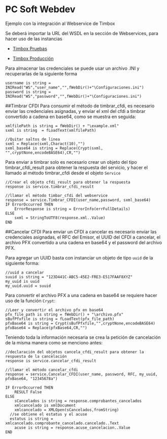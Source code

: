 # PC Soft Webdev
Ejemplo con la integración al Webservice de Timbox

Se deberá importar la URL del WSDL en la sección de Webservices, para hacer uso de las instancias

- [Timbox Pruebas](https://staging.ws.timbox.com.mx/timbrado/wsdl)

- [Timbox Producción](https://sistema.timbox.com.mx/timbrado/wsdl)


Para almacenar las credenciales se puede usar un archivo .INI y recuperarlas de la siguiente forma

```
username is string = INIRead("WS","user_name","",fWebDir()+"\Configuraciones.ini")
password is string = INIRead("WS","password","",fWebDir()+"\Configuraciones.ini")
```

##Timbrar CFDI
Para consumir el método de timbrar_cfdi, es necesario enviar las credenciales asignadas, y enviar el xml del cfdi a timbrar convertido a cadena en base64, como se muestra en seguida:
```
xmlfilePath is string = fWebDir() + "\example.xml"
sxml is string  = fLoadText(xmlfilePath)

//Quitar saltos de linea
sxml = Replace(sxml,Charact(10),"")
sxml_base64 is string = Replace(Crypt(sxml, "",cryptNone,encodeBASE64),CR,"")
```

Para enviar a timbrar solo es necesario crear un objeto del tipo timbrar_cfdi_result para obtener la respuesta del servicio, y hacer el llamado al método timbrar_cfdi desde el objeto `Service`

```
//Crear el objeto cfdi_result para obtener la respuesta
response is service.timbrar_cfdi_result

//llamar el método timbar_cfdi del webservice
response = service.Timbrar_CFDI(user_name,password, sxml_base64)
IF ErrorOccurred THEN
	ErrorResponse is string = ErrorInfo(errFullDetails)
ELSE
	sxml = StringToUTF8(response.xml..Value)
END
```


##Cancelar CFDI
Para enviar un CFDI a cancelar es necesario enviar las credenciales asignadas, el RFC del Emisor, el UUID del CFDI a cancelar, el archivo PFX convertido a una cadena en base64 y el password del archivo PFX.

Para agregar un UUID basta con instanciar un objeto de tipo `uuid` de la siguiente forma:
```
//uuid a cancelar
suuid is string = "123D441C-ABC5-45E2-FRE3-E517FAAF8XYZ"
my_uuid is uuid
my_uuid.uuid = suuid
```

Para convertir el archivo PFX a una cadena en base64 se requiere hacer uso de la función `Crypt`:
```
//Leer y convertir el archivo pfx en base64
pfx_file_path is string = fWebDir() + "\archivo.pfx"
sBufPfxfile is string = fLoadText(pfx_file_path)
pfxBase64 is string = Crypt(sBufPfxfile,"",cryptNone,encodeBASE64)
pfxBase64 = Replace(pfxBase64,CR,"")
```

Teniendo toda la información necesaria se crea la petición de cancelación de la misma manera como se menciono antes:

```
//declaración del objetos cancela_cfdi_result para obtener la respuesta de la cancelación
response is service.cancelar_cfdi_result

//llamar el método cancelar_cfdi
response = service.Cancelar_CFDI(user_name, password, RFC, my_uuid, pfxBase64, "12345678a")	

IF ErrorOccurred THEN
	RESULT False
ELSE
	sCancelados is string = response.comprobantes_cancelados
	xmlcancelado is xmlDocument
	xmlcancelado = XMLOpen(sCancelados,fromString)
  //se obtiene el estatus y el acuse
  estatus is string = xmlcancelado.comprobante_cancelado.cancelado..Text
	acuse is string = response.acuse_cancelacion..Value	
END
```
